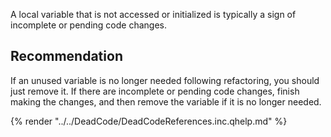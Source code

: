 A local variable that is not accessed or initialized is typically a sign of incomplete or pending code changes.


## Recommendation
If an unused variable is no longer needed following refactoring, you should just remove it. If there are incomplete or pending code changes, finish making the changes, and then remove the variable if it is no longer needed.

{% render "../../DeadCode/DeadCodeReferences.inc.qhelp.md" %}

